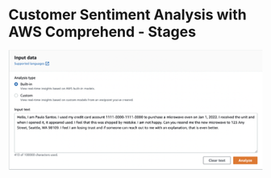 # Customer Sentiment Analysis with AWS Comprehend - Stages


![Comprehend-Analyze](../assets/Comprehend-Analyze.png)
